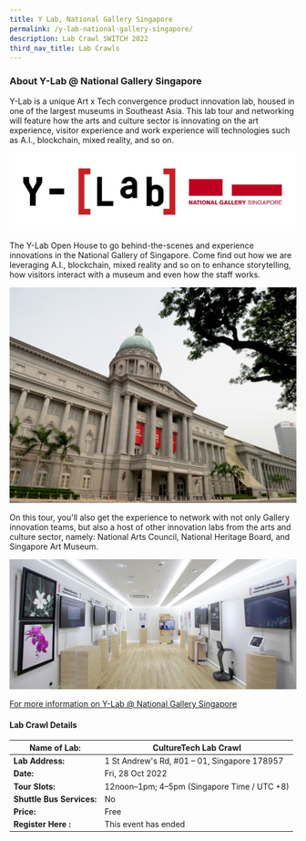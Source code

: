 ```yaml
---
title: Y Lab, National Gallery Singapore
permalink: /y-lab-national-gallery-singapore/
description: Lab Crawl SWITCH 2022
third_nav_title: Lab Crawls
---
```

### **About Y-Lab @ National Gallery Singapore** 

Y-Lab is a unique Art x Tech convergence product innovation lab, housed in one of the largest museums in Southeast Asia. This lab tour and networking will feature how the arts and culture sector is innovating on the art experience, visitor experience and work experience will technologies such as A.I., blockchain, mixed reality, and so on.

![Y-Lab Lab Crawl SWITCH 2022](/images/ylabngs%20-%20Enjiao%20Chen.png)

The Y-Lab Open House to go behind-the-scenes and experience innovations in the National Gallery of Singapore. Come find out how we are leveraging A.I., blockchain, mixed reality and so on to enhance storytelling, how visitors interact with a museum and even how the staff works.

![Y-Lab Lab Crawl SWITCH 2022](/images/Gallery-Facade_Photo.jpg)

On this tour, you'll also get the experience to network with not only Gallery innovation teams, but also a host of other innovation labs from the arts and culture sector, namely: National Arts Council, National Heritage Board, and Singapore Art Museum.

![Y-Lab Lab Crawl SWITCH 2022](/images/Inside-Y-Lab.jpg)

[For more information on Y-Lab @ National Gallery Singapore](http://ylab.sg/)
 
#### **Lab Crawl Details**

| **Name of Lab:** | CultureTech Lab Crawl |
| -------- | -------- |
| **Lab Address:** | 1 St Andrew's Rd, #01 – 01, Singapore 178957 |
|**Date:** | Fri, 28 Oct 2022 |
|**Tour Slots:** | 12noon–1pm; 4–5pm (Singapore Time / UTC +8) |
|**Shuttle Bus Services:** | No |
|**Price:** | Free |
|**Register Here :** | This event has ended |